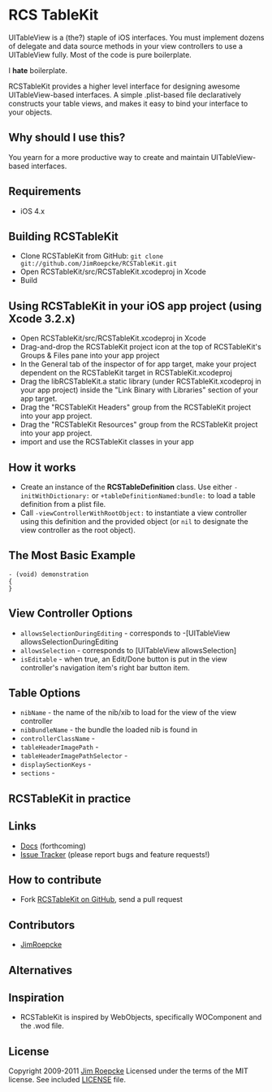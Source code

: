 RCS TableKit
============

UITableView is a (the?) staple of iOS interfaces. You must implement dozens of delegate and data source methods in your view controllers to use a UITableView fully. Most of the code is pure boilerplate.

I **hate** boilerplate.

RCSTableKit provides a higher level interface for designing awesome UITableView-based interfaces. A simple .plist-based file declaratively constructs your table views, and makes it easy to bind your interface to your objects.

Why should I use this?
----------------------

You yearn for a more productive way to create and maintain UITableView-based interfaces.

Requirements
------------
- iOS 4.x

Building RCSTableKit
-------------------
- Clone RCSTableKit from GitHub: `git clone git://github.com/JimRoepcke/RCSTableKit.git`
- Open RCSTableKit/src/RCSTableKit.xcodeproj in Xcode
- Build

Using RCSTableKit in your iOS app project (using Xcode 3.2.x)
-------------------------------------------------------------
- Open RCSTableKit/src/RCSTableKit.xcodeproj in Xcode
- Drag-and-drop the RCSTableKit project icon at the top of RCSTableKit's Groups & Files pane into your app project
- In the General tab of the inspector of for app target, make your project dependent on the RCSTableKit target in RCSTableKit.xcodeproj
- Drag the libRCSTableKit.a static library (under RCSTableKit.xcodeproj in your app project) inside the "Link Binary with Libraries" section of your app target.
- Drag the "RCSTableKit Headers" group from the RCSTableKit project into your app project.
- Drag the "RCSTableKit Resources" group from the RCSTableKit project into your app project.
- import and use the RCSTableKit classes in your app

How it works
------------

- Create an instance of the **RCSTableDefinition** class. Use either `-initWithDictionary:` or `+tableDefinitionNamed:bundle:` to load a table definition from a plist file.
- Call `-viewControllerWithRootObject:` to instantiate a view controller using this definition and the provided object (or `nil` to designate the view controller as the root object).

The Most Basic Example
----------------------

    - (void) demonstration
    {
    }

View Controller Options
-----------------------

- `allowsSelectionDuringEditing` - corresponds to -[UITableView allowsSelectionDuringEditing
- `allowsSelection` - corresponds to [UITableView allowsSelection]
- `isEditable` - when true, an Edit/Done button is put in the view controller's navigation item's right bar button item.

Table Options
-------------

- `nibName` - the name of the nib/xib to load for the view of the view controller
- `nibBundleName` - the bundle the loaded nib is found in
- `controllerClassName` - 
- `tableHeaderImagePath` -
- `tableHeaderImagePathSelector` -
- `displaySectionKeys` - 
- `sections` - 

RCSTableKit in practice
----------------------


Links
-----

- [Docs](https://github.com/JimRoepcke/RCSTableKit/wiki) (forthcoming)
- [Issue Tracker](https://github.com/JimRoepcke/RCSTableKit/issues) (please report bugs and feature requests!)

How to contribute
-----------------

- Fork [RCSTableKit on GitHub](https://github.com/JimRoepcke/RCSTableKit), send a pull request

Contributors
------------

- [JimRoepcke](https://github.com/JimRoepcke)

Alternatives
------------

Inspiration
-----------

- RCSTableKit is inspired by WebObjects, specifically WOComponent and the .wod file.

License
-------

Copyright 2009-2011 [Jim Roepcke](http://roepcke.com/) Licensed under the terms of the MIT license. See included [LICENSE](https://github.com/JimRoepcke/RCSTableKit/raw/master/LICENSE) file.
